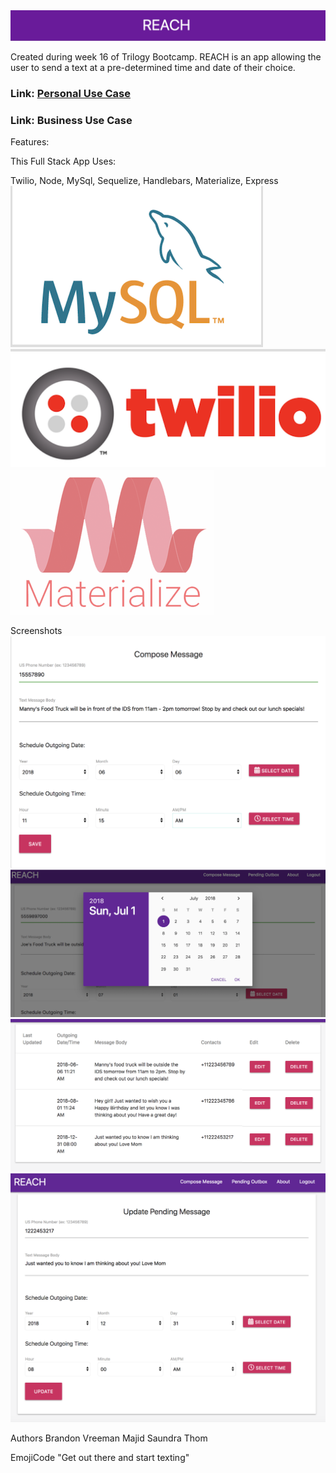 <!-- <img src = "./public/assets/img/Banner.png"> -->
<img src = "./public/assets/images/Banner.png">

Created during week 16 of Trilogy Bootcamp. REACH is an app allowing the user to send a text at a pre-determined time and date of their choice. 

### Link: <a href="https://app.xtensio.com/folio/s5ls38nj">Personal Use Case</a>

### Link: Business Use Case 

Features: 

This Full Stack App Uses: 

Twilio, Node, MySql, Sequelize, Handlebars, Materialize, Express
<img src = "./public/assets/images/MySQL.png">
<img src = "./public/assets/images/Twilio.png">
<img src= "./public/assets/images/Materialize.png">



Screenshots
<img src = "./public/assets/images/Compose.png">
<img src = "./public/assets/images/DatePicker.png">
<img src = "./public/assets/images/Outbox.png">
<img src = "./public/assets/images/Outbox-Update.png">


Authors
Brandon Vreeman
Majid 
Saundra
Thom 


EmojiCode "Get out there and start texting"  


